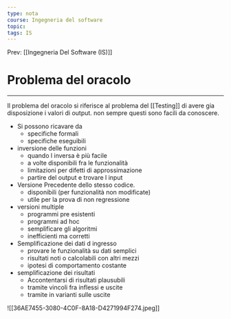 ```yaml
---
type: nota
course: Ingegneria del software
topic: 
tags: IS
---
```


Prev: [[Ingegneria Del Software (IS)]]

# Problema del oracolo
---

Il problema del oracolo si riferisce al problema del [[Testing]] di avere gia disposizione i valori di output. non sempre questi sono facili da conoscere.


- Si possono ricavare da
	- specifiche formali
	- specifiche eseguibili
- inversione delle funzioni
	- quando l inversa è più facile
	- a volte disponibili fra le funzionalità
	- limitazioni per difetti di approssimazione
	- partire del output e trovare l input
- Versione Precedente dello stesso codice.
	- disponibili (per funzionalità non modificate)
	- utile per la prova di non regressione
- versioni multiple
	- programmi pre esistenti 
	- programmi ad hoc
	- semplificare gli algoritmi
	- inefficienti ma corretti
- Semplificazione dei dati d ingresso
	- provare le funzionalità su dati semplici
	- risultati noti o calcolabili con altri mezzi
	- ipotesi di comportamento costante
- semplificazione dei risultati
	- Accontentarsi di risultati plausubili
	- tramite vincoli fra inflessi e uscite
	- tramite in varianti sulle uscite

![[36AE7455-3080-4C0F-8A18-D4271994F274.jpeg]]


